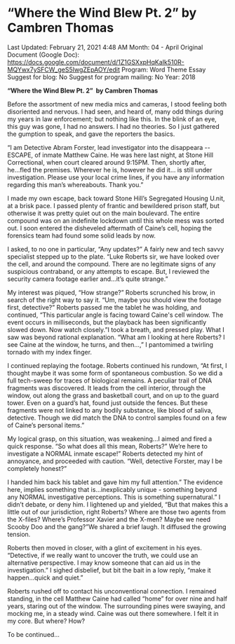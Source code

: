 # “Where the Wind Blew Pt. 2” by Cambren Thomas

Last Updated: February 21, 2021 4:48 AM
Month: 04 - April
Original Document (Google Doc): https://docs.google.com/document/d/1Z1GSXxpHqKaIk510R-MQYwx7ySFCW_geS5IwgZEpAOY/edit
Program: Word Theme Essay
Suggest for blog: No
Suggest for program mailing: No
Year: 2018

**“Where the Wind Blew Pt. 2”  by Cambren Thomas**

Before the assortment of new media mics and cameras, I stood feeling both disoriented and nervous. I had seen, and heard of, many odd things during my years in law enforcement; but nothing like this. In the blink of an eye, this guy was gone, I had no answers. I had no theories. So I just gathered the gumption to speak, and gave the reporters the basics.

“I am Detective Abram Forster, lead investigator into the disappeara -- ESCAPE, of inmate Matthew Caine. He was here last night, at Stone Hill Correctional, when court cleared around 9:15PM. Then, shortly after, he...fled the premises. Wherever he is, however he did it… is still under investigation. Please use your local crime lines, if you have any information regarding this man’s whereabouts. Thank you.”

I made my own escape, back toward Stone Hill’s Segregated Housing U.nit, at a brisk pace. I passed plenty of frantic and bewildered prison staff, but otherwise it was pretty quiet out on the main boulevard. The entire compound was on an indefinite lockdown until this whole mess was sorted out. I soon entered the disheveled aftermath of Caine’s cell, hoping the forensics team had found some solid leads by now.

I asked, to no one in particular, “Any updates?” A fairly new and tech savvy specialist stepped up to the plate. “Luke Roberts sir, we have looked over the cell, and around the compound. There are no legitimate signs of any suspicious contraband, or any attempts to escape. But, I reviewed the security camera footage earlier and...it’s quite strange.”

My interest was piqued, “How strange?” Roberts scrunched his brow, in search of the right way to say it. “Um, maybe you should view the footage first, detective?” Roberts passed me the tablet he was holding, and continued, “This particular angle is facing toward Caine's cell window. The event occurs in milliseconds, but the playback has been significantly slowed down. Now watch closely.”I took a breath, and pressed play. What I saw was beyond rational explanation. “What am I looking at here Roberts? I see Caine at the window, he turns, and then…,” I pantomimed a twirling tornado with my index finger.

I continued replaying the footage. Roberts continued his rundown, “At first, I thought maybe it was some form of spontaneous combustion. So we did a full tech-sweep for traces of biological remains. A peculiar trail of DNA fragments was discovered. It leads from the cell interior, through the window, out along the grass and basketball court, and on up to the guard tower. Even on a guard’s hat, found just outside the fences. But these fragments were not linked to any bodily substance, like blood of saliva, detective. Though we did match the DNA to control samples found on a few of Caine’s personal items.”

My logical grasp, on this situation, was weakening...I aimed and fired a quick response. “So what does all this mean, Roberts?” We’re here to investigate a NORMAL inmate escape!” Roberts detected my hint of annoyance, and proceeded with caution. “Well, detective Forster, may I be completely honest?”

I handed him back his tablet and gave him my full attention.” The evidence here, implies something that is...inexplicably unique - something beyond any NORMAL investigative perceptions. This is something supernatural.” I didn’t debate, or deny him. I lightened up and yielded, “But that makes this a little out of our jurisdiction, right Roberts? Where are those two agents from the X-files? Where’s Professor Xavier and the X-men? Maybe we need Scooby Doo and the gang?”We shared a brief laugh. It diffused the growing tension.

Roberts then moved in closer, with a glint of excitement in his eyes. “Detective, if we really want to uncover the truth, we could use an alternative perspective. I may know someone that can aid us in the investigation.” I sighed disbelief, but bit the bait in a low reply, “make it happen...quick and quiet.”

Roberts rushed off to contact his unconventional connection. I remained standing, in the cell Matthew Caine had called “home” for over nine and half years, staring out of the window. The surrounding pines were swaying, and mocking me, in a steady wind. Caine was out there somewhere. I felt it in my core. But where? How?

To be continued…
